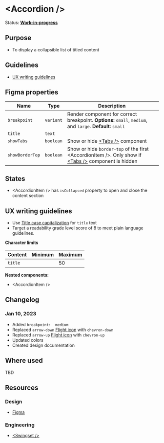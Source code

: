 # \<Accordion />

Status: **[Work-in-progress](/guides/can-i-use#work-in-progress)**

## Purpose

- To display a collapsible list of titled content

## Guidelines

- [UX writing guidelines](#ux-writing-guidelines)

## Figma properties

| Name            | Type      | Description                                                                                                               |
| --------------- | --------- | ------------------------------------------------------------------------------------------------------------------------- |
| `breakpoint`    | `variant` | Render component for correct breakpoint. **Options:** `small`, `medium`, and `large`. **Default:** `small`                |
| `title`         | `text`    |                                                                                                                           |
| `showTabs`      | `boolean` | Show or hide [\<Tabs />](/components/tabs) component                                                                      |
| `showBorderTop` | `boolean` | Show or hide `border-top` of the first \<AccordionItem />. Only show if [\<Tabs />](/components/tabs) component is hidden |

## States

- \<AccordionItem /> has `isCollapsed` property to open and close the content section

## UX writing guidelines

- Use [Title case capitalization](https://apastyle.apa.org/style-grammar-guidelines/capitalization/title-case) for `title` text
- Target a readability grade level score of 8 to meet plain language guidelines.

**Character limits**

| Content | Minimum | Maximum |
| ------- | ------- | ------- |
| `title` |         | 50      |

**Nested components:**

- \<AccordionItem />

## Changelog

### Jan 10, 2023

- Added `breakpoint:  medium`
- Replaced `arrow-down` [Flight icon](https://flight-hashicorp.vercel.app/) with `chevron-down`
- Replaced `arrow-up` [Flight icon](https://flight-hashicorp.vercel.app/) with `chevron-up`
- Updated colors
- Created design documentation

## Where used

TBD

## Resources

### Design

- [Figma](https://www.figma.com/file/7cYgDM618stjYUHDqAfRec/Components?node-id=4742%3A19363)

### Engineering

- [\<Swingset />](https://react-components.vercel.app/components/accordion)
